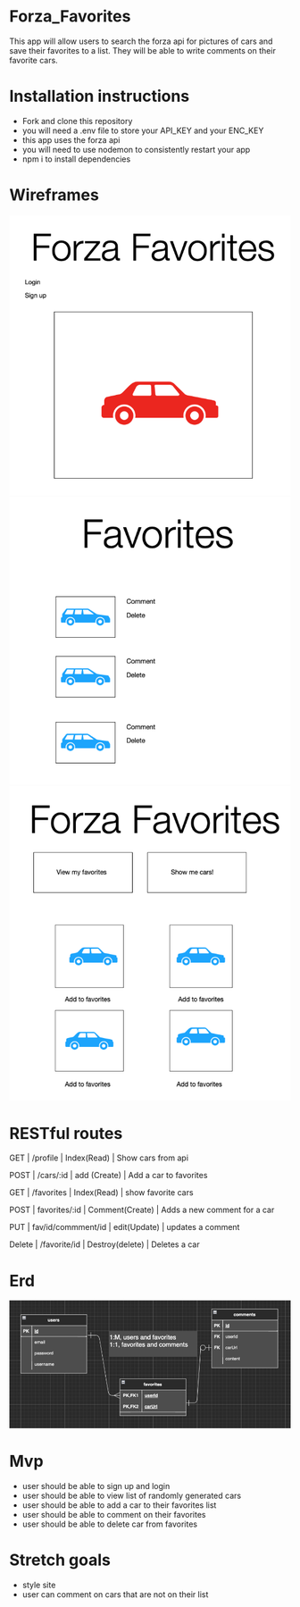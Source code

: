 # Forza_Favorites

This app will allow users to search the forza api for pictures of cars and save their favorites to a list.  They will be able to write comments on their favorite cars.

# Installation instructions

+ Fork and clone this repository
+ you will need a .env file to store your API_KEY and your ENC_KEY
+ this app uses the forza api
+ you will need to use nodemon to consistently restart your app
+ npm i to install dependencies

# Wireframes

![wireframe](./images/home.png)
![wireframe](./images/cars.png)
![wireframe](./images/favorites.png)

# RESTful routes


 GET 	|  /profile				|  Index(Read)		|	Show cars from api

 POST	|  /cars/:id  		    | add (Create)		|	Add a car to favorites

 GET	|  /favorites			| Index(Read)		|   show favorite cars

 POST	|  favorites/:id		| Comment(Create)   |	Adds a new comment for a car

 PUT	|  fav/id/commment/id	| edit(Update)		|	updates a comment

 Delete |  /favorite/id		    | Destroy(delete)	|	Deletes a car

# Erd

![erd](./images/e.png)

# Mvp

+ user should be able to sign up and login
+ user should be able to view list of randomly generated cars
+ user should be able to add a car to their favorites list
+ user should be able to comment on their favorites
+ user should be able to delete car from favorites

# Stretch goals

+ style site
+ user can comment on cars that are not on their list
